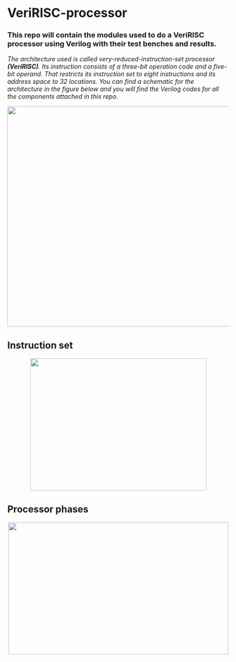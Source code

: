 # VeriRISC-processor
### This repo will contain the modules used to do a VeriRISC processor using Verilog with their test benches and results.

_The architecture used is called very-reduced-instruction-set processor **(VeriRISC)**. Its instruction consists of a three-bit operation code and a five-bit operand. That restricts its instruction set to eight instructions and its address space to 32 locations. You can find a schematic for the architecture in the figure below and you will find the Verilog codes for all the components attached in this repo._
<p align = "center">
  <img src = "https://github.com/petergad14/VeriRISC-processor/assets/139645814/2813a937-664d-4084-8376-66fa0b609f15" width = "700", height = "500">
</p>

## Instruction set
<p align = "center">
  <img src = "https://github.com/petergad14/VeriRISC-processor/assets/139645814/d648f4c9-785e-4ec2-8bdd-368957d40805" width = "400", height = "300">
</p>

## Processor phases
<p align = "center">
  <img src = "https://github.com/petergad14/VeriRISC-processor/assets/139645814/f3a9fbf8-c6da-4b6a-8334-fa9134e83429" width = "500", height = "300">
</p>
